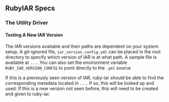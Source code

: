 ## RubyIAR Specs

### The Utility Driver

#### Testing A New IAR Version

The IAR versions available and their paths are dependent on your system setup.
A git-ignored file, <code>iar_version_config.yml</code> can be placed in the
root directory to specify which version of IAR is at what path. A sample
file is available at <code>...</code>. You can also set the environment
variable <code>RUBY_IAR_VERSION_CONFIG</code> to point directly to the
<code>.yml</code> source

If this is a previously seen version of IAR, ruby-iar should be able to find
the corresponding metadata located in <code>...</code>. If so, this will be
looked up and used. If this is a new version not seen before, this will need
to be created and given to ruby-iar.
